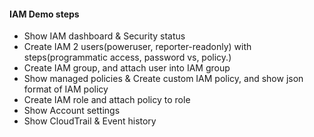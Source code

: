 #### IAM Demo steps

* Show IAM dashboard & Security status
* Create IAM 2 users(poweruser, reporter-readonly) with steps(programmatic access, password vs, policy.)
* Create IAM group, and attach user into IAM group
* Show managed policies & Create custom IAM policy, and show json format of IAM policy
* Create IAM role and attach policy to role
* Show Account settings
* Show CloudTrail & Event history
